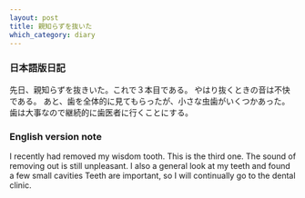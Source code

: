 ```yaml
---
layout: post
title: 親知らずを抜いた
which_category: diary
---
```



### 日本語版日記
先日、親知らずを抜きいた。これで３本目である。
やはり抜くときの音は不快である。
あと、歯を全体的に見てもらったが、小さな虫歯がいくつかあった。
歯は大事なので継続的に歯医者に行くことにする。


### English version note
I recently had removed my wisdom tooth. This is the third one.
The sound of removing out is still unpleasant.
I also a general look at my teeth and found a few small cavities
Teeth are important, so I will continually go to the dental clinic.
